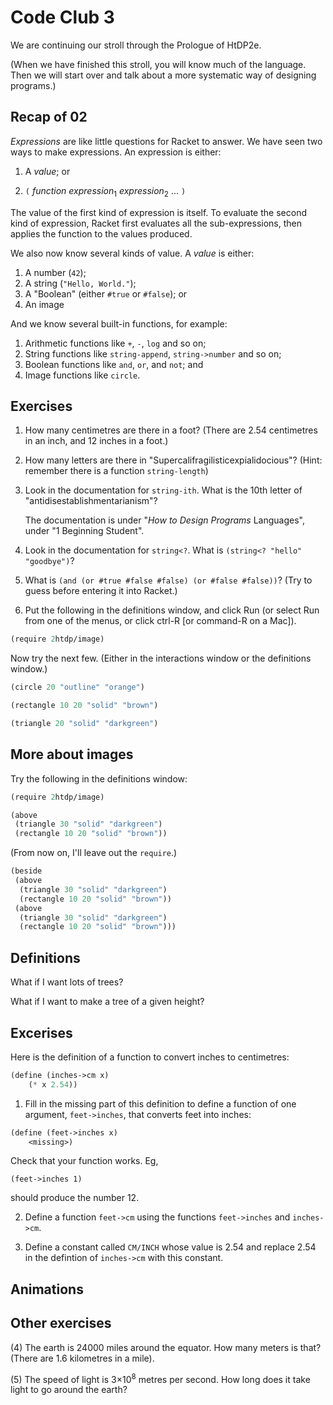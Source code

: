 # Code Club 3

We are continuing our stroll through the Prologue of HtDP2e. 

(When we have finished this stroll, you will know much of the language. Then we
will start over and talk about a more systematic way of designing programs.)


## Recap of 02

_Expressions_ are like little questions for Racket to answer. We have seen two
ways to make expressions. An expression is either:

  1. A _value_; or
  
  2. `(` _function_ _expression_<sub>1</sub> _expression_<sub>2</sub>  ... `)`

The value of the first kind of expression is itself. To evaluate the second kind
of expression, Racket first evaluates all the sub-expressions, then applies the
function to the values produced.

We also now know several kinds of value. A _value_ is either: 

  1. A number (`42`);
  2. A string (`"Hello, World."`);
  3. A "Boolean" (either `#true` or `#false`); or
  4. An image
  
And we know several built-in functions, for example:

  1. Arithmetic functions like `+`, `-`, `log` and so on;
  2. String functions like `string-append`, `string->number` and so on;
  3. Boolean functions like `and`, `or`, and `not`; and
  4. Image functions like `circle`.


## Exercises

1. How many centimetres are there in a foot? (There are 2.54 centimetres in an
   inch, and 12 inches in a foot.) 

2. How many letters are there in "Supercalifragilisticexpialidocious"? (Hint:
   remember there is a function `string-length`)
    
3. Look in the documentation for `string-ith`. What is the 10th letter of
   "antidisestablishmentarianism"?
    
   The documentation is under "*How to Design Programs* Languages", under "1
   Beginning Student".

4. Look in the documentation for `string<?`. What is `(string<? "hello" "goodbye")`?

5. What is `(and (or #true #false #false) (or #false #false))`? (Try to guess
   before entering it into Racket.) 

6. Put the following in the definitions window, and click Run (or select Run
   from one of the menus, or click ctrl-R [or command-R on a Mac]).

```scheme
(require 2htdp/image)
```

   Now try the next few. (Either in the interactions window or the definitions window.)

```scheme
(circle 20 "outline" "orange")
```

```scheme
(rectangle 10 20 "solid" "brown")
```

```scheme
(triangle 20 "solid" "darkgreen")
```

    
    
## More about images

Try the following in the definitions window:

```scheme
(require 2htdp/image)

(above
 (triangle 30 "solid" "darkgreen")
 (rectangle 10 20 "solid" "brown"))
```

(From now on, I'll leave out the `require`.)

```scheme
(beside
 (above
  (triangle 30 "solid" "darkgreen")
  (rectangle 10 20 "solid" "brown"))
 (above
  (triangle 30 "solid" "darkgreen")
  (rectangle 10 20 "solid" "brown")))
```

## Definitions

What if I want lots of trees?

What if I want to make a tree of a given height?

    
## Excerises

Here is the definition of a function to convert inches to centimetres:
```scheme
(define (inches->cm x)
    (* x 2.54))
```


1. Fill in the missing part of this definition to define a function of one
   argument, `feet->inches`, that converts feet into inches:

```scheme
(define (feet->inches x) 
    <missing>)
```

Check that your function works. Eg, 
```
(feet->inches 1)
```
should produce the number 12.

2. Define a function `feet->cm` using the functions `feet->inches` and `inches->cm`. 

3. Define a constant called `CM/INCH` whose value is 2.54 and replace 2.54 in
   the defintion of `inches->cm` with this constant.


## Animations

    
## Other exercises 

(4) The earth is 24000 miles around the equator. How many meters is that? (There
    are 1.6 kilometres in a mile).

(5) The speed of light is 3&times;10<sup>8</sup> metres per second. How long
    does it take light to go around the earth?






